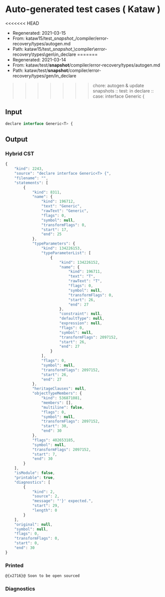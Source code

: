 # Auto-generated test cases ( Kataw )
<<<<<<< HEAD
- Regenerated: 2021-03-15
- From: kataw15/test\__snapshot__/compiler/error-recovery/types/autogen.md
- Path: kataw15/test\__snapshot__\compiler\error-recovery\types\gen\in_declare
=======
- Regenerated: 2021-03-14
- From: kataw/test/__snapshot__/compiler/error-recovery/types/autogen.md
- Path: kataw/test/__snapshot__/compiler/error-recovery/types/gen/in_declare
>>>>>>> chore: autogen & update snapshots
> :: test: in declare
> :: case: interface Generic<T> {
## Input

`````js
declare interface Generic<T> {
`````

## Output

### Hybrid CST

```javascript
{
    "kind": 2243,
    "source": "declare interface Generic<T> {",
    "filename": "",
    "statements": [
        {
            "kind": 8311,
            "name": {
                "kind": 196712,
                "text": "Generic",
                "rawText": "Generic",
                "flags": 0,
                "symbol": null,
                "transformFlags": 0,
                "start": 17,
                "end": 25
            },
            "typeParameters": {
                "kind": 134226153,
                "typeParameterList": [
                    {
                        "kind": 134226152,
                        "name": {
                            "kind": 196711,
                            "text": "T",
                            "rawText": "T",
                            "flags": 0,
                            "symbol": null,
                            "transformFlags": 0,
                            "start": 26,
                            "end": 27
                        },
                        "constraint": null,
                        "defaultType": null,
                        "expression": null,
                        "flags": 0,
                        "symbol": null,
                        "transformFlags": 2097152,
                        "start": 26,
                        "end": 27
                    }
                ],
                "flags": 0,
                "symbol": null,
                "transformFlags": 2097152,
                "start": 26,
                "end": 27
            },
            "heritageClauses": null,
            "objectTypeMembers": {
                "kind": 536871081,
                "members": [],
                "multiline": false,
                "flags": 0,
                "symbol": null,
                "transformFlags": 2097152,
                "start": 30,
                "end": 30
            },
            "flags": 402653185,
            "symbol": null,
            "transformFlags": 2097152,
            "start": 7,
            "end": 30
        }
    ],
    "isModule": false,
    "printable": true,
    "diagnostics": [
        {
            "kind": 2,
            "source": 2,
            "message": "'}' expected.",
            "start": 29,
            "length": 0
        }
    ],
    "original": null,
    "symbol": null,
    "flags": 0,
    "transformFlags": 0,
    "start": 0,
    "end": 30
}
```

### Printed

```javascript
@{x2716}@ Soon to be open sourced
```

### Diagnostics

```javascript

```

